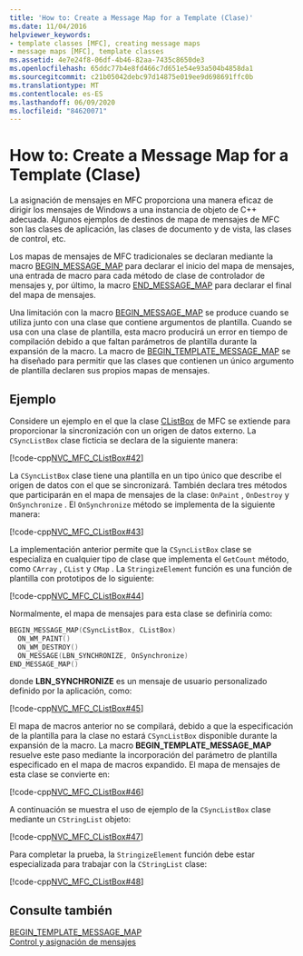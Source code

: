 ```yaml
---
title: 'How to: Create a Message Map for a Template (Clase)'
ms.date: 11/04/2016
helpviewer_keywords:
- template classes [MFC], creating message maps
- message maps [MFC], template classes
ms.assetid: 4e7e24f8-06df-4b46-82aa-7435c8650de3
ms.openlocfilehash: 65ddc77b4e8fd466c7d651e54e93a504b4858da1
ms.sourcegitcommit: c21b05042debc97d14875e019ee9d698691ffc0b
ms.translationtype: MT
ms.contentlocale: es-ES
ms.lasthandoff: 06/09/2020
ms.locfileid: "84620071"
---
```

# <a name="how-to-create-a-message-map-for-a-template-class"></a>How to: Create a Message Map for a Template (Clase)

La asignación de mensajes en MFC proporciona una manera eficaz de dirigir los mensajes de Windows a una instancia de objeto de C++ adecuada. Algunos ejemplos de destinos de mapa de mensajes de MFC son las clases de aplicación, las clases de documento y de vista, las clases de control, etc.

Los mapas de mensajes de MFC tradicionales se declaran mediante la macro [BEGIN_MESSAGE_MAP](reference/message-map-macros-mfc.md#begin_message_map) para declarar el inicio del mapa de mensajes, una entrada de macro para cada método de clase de controlador de mensajes y, por último, la macro [END_MESSAGE_MAP](reference/message-map-macros-mfc.md#end_message_map) para declarar el final del mapa de mensajes.

Una limitación con la macro [BEGIN_MESSAGE_MAP](reference/message-map-macros-mfc.md#begin_message_map) se produce cuando se utiliza junto con una clase que contiene argumentos de plantilla. Cuando se usa con una clase de plantilla, esta macro producirá un error en tiempo de compilación debido a que faltan parámetros de plantilla durante la expansión de la macro. La macro de [BEGIN_TEMPLATE_MESSAGE_MAP](reference/message-map-macros-mfc.md#begin_template_message_map) se ha diseñado para permitir que las clases que contienen un único argumento de plantilla declaren sus propios mapas de mensajes.

## <a name="example"></a>Ejemplo

Considere un ejemplo en el que la clase [CListBox](reference/clistbox-class.md) de MFC se extiende para proporcionar la sincronización con un origen de datos externo. La `CSyncListBox` clase ficticia se declara de la siguiente manera:

[!code-cpp[NVC_MFC_CListBox#42](codesnippet/cpp/how-to-create-a-message-map-for-a-template-class_1.h)]

La `CSyncListBox` clase tiene una plantilla en un tipo único que describe el origen de datos con el que se sincronizará. También declara tres métodos que participarán en el mapa de mensajes de la clase: `OnPaint` , `OnDestroy` y `OnSynchronize` . El `OnSynchronize` método se implementa de la siguiente manera:

[!code-cpp[NVC_MFC_CListBox#43](codesnippet/cpp/how-to-create-a-message-map-for-a-template-class_2.cpp)]

La implementación anterior permite que la `CSyncListBox` clase se especializa en cualquier tipo de clase que implementa el `GetCount` método, como `CArray` , `CList` y `CMap` . La `StringizeElement` función es una función de plantilla con prototipos de lo siguiente:

[!code-cpp[NVC_MFC_CListBox#44](codesnippet/cpp/how-to-create-a-message-map-for-a-template-class_3.cpp)]

Normalmente, el mapa de mensajes para esta clase se definiría como:

```cpp
BEGIN_MESSAGE_MAP(CSyncListBox, CListBox)
  ON_WM_PAINT()
  ON_WM_DESTROY()
  ON_MESSAGE(LBN_SYNCHRONIZE, OnSynchronize)
END_MESSAGE_MAP()
```

donde **LBN_SYNCHRONIZE** es un mensaje de usuario personalizado definido por la aplicación, como:

[!code-cpp[NVC_MFC_CListBox#45](codesnippet/cpp/how-to-create-a-message-map-for-a-template-class_4.cpp)]

El mapa de macros anterior no se compilará, debido a que la especificación de la plantilla para la clase no estará `CSyncListBox` disponible durante la expansión de la macro. La macro **BEGIN_TEMPLATE_MESSAGE_MAP** resuelve este paso mediante la incorporación del parámetro de plantilla especificado en el mapa de macros expandido. El mapa de mensajes de esta clase se convierte en:

[!code-cpp[NVC_MFC_CListBox#46](codesnippet/cpp/how-to-create-a-message-map-for-a-template-class_5.cpp)]

A continuación se muestra el uso de ejemplo de la `CSyncListBox` clase mediante un `CStringList` objeto:

[!code-cpp[NVC_MFC_CListBox#47](codesnippet/cpp/how-to-create-a-message-map-for-a-template-class_6.cpp)]

Para completar la prueba, la `StringizeElement` función debe estar especializada para trabajar con la `CStringList` clase:

[!code-cpp[NVC_MFC_CListBox#48](codesnippet/cpp/how-to-create-a-message-map-for-a-template-class_7.cpp)]

## <a name="see-also"></a>Consulte también

[BEGIN_TEMPLATE_MESSAGE_MAP](reference/message-map-macros-mfc.md#begin_template_message_map)<br/>
[Control y asignación de mensajes](message-handling-and-mapping.md)
